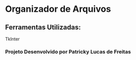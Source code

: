 # Organizador de Arquivos

## Ferramentas Utilizadas:
TkInter


### Projeto Desenvolvido por Patricky Lucas de Freitas

